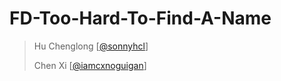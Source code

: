 # FD-Too-Hard-To-Find-A-Name

> Hu Chenglong [[@sonnyhcl](github.com/sonnyhcl)]
>
> Chen Xi [[@iamcxnoguigan](github.com/iamcxnoguigan)]